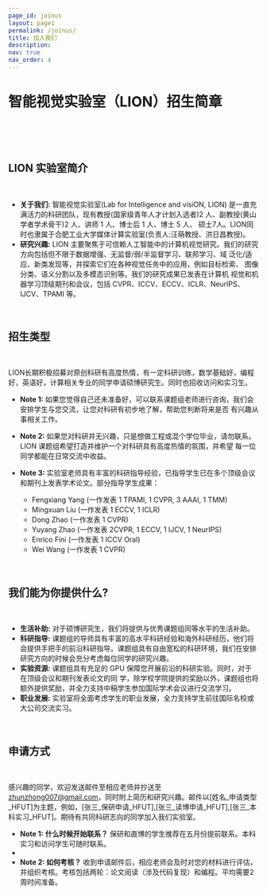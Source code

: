 ```yaml
---
page_id: joinus
layout: page1
permalink: /joinus/
title: 加入我们
description: 
nav: true
nav_order: 4
---
```


# 智能视觉实验室（LION）招生简章

<br />
<br />
<br />

## LION 实验室简介

<br />

* **关于我们:** 智能视觉实验室(Lab for Intelligence and visiON, LION) 是一直充满活力的科研团队，现有教授(国家级青年人才计划入选者)2 人、副教授(黄山学者学术骨干)2 人、讲师 1 人、博士后 1 人、博士 5 人、 硕士7人。LION同时也隶属于合肥工业大学媒体计算实验室(负责人:汪萌教授、洪日昌教授)。
* **研究兴趣:** LION 主要聚焦于可信赖人工智能中的计算机视觉研究。我们的研究方向包括但不限于数据增强、无监督/弱/半监督学习、联邦学习、域 泛化/适应、新类发现等，并探索它们在各种视觉任务中的应用，例如目标检索、 图像分类、语义分割以及多模态识别等。我们的研究成果已发表在计算机 视觉和机器学习顶级期刊和会议，包括 CVPR、ICCV、ECCV、ICLR、NeurIPS、IJCV、TPAMI 等。

<br />

## 招生类型

<br />

LION长期积极招募对原创科研有高度热情，有一定科研训练，数学基础好，编程好，英语好，计算相关专业的同学申请硕博研究生。同时也招收访问和实习生。

* **Note 1:** 如果您觉得自己还未准备好，可以联系课题组老师进行咨询，我们会安排学生与您交流，让您对科研有初步地了解，帮助您判断将来是否 有兴趣从事相关工作。
* **Note 2:** 如果您对科研并无兴趣，只是想做工程或混个学位毕业，请勿联系。LION 课题组希望打造并维护一个对科研具有高度热情的氛围，并希望 每一位同学都能在日常交流中收益。
* **Note 3:** 实验室老师具有丰富的科研指导经验，已指导学生已在多个顶级会议和期刊上发表学术论文。部分指导学生成果：

    - Fengxiang Yang (一作发表 1 TPAMI, 1 CVPR, 3 AAAI, 1 TMM)
    - Mingxuan Liu (一作发表 1 ECCV, 1 ICLR)
    - Dong Zhao (一作发表 1 CVPR)
    - Yuyang Zhao (一作发表 2CVPR, 1 ECCV, 1 IJCV, 1 NeurIPS)
    - Enrico Fini (一作发表 1 ICCV Oral)
    - Wei Wang (一作发表 1 CVPR)

<br />

## 我们能为你提供什么?

<br />

* **生活补助:** 对于硕博研究生，我们将提供与优秀课题组同等水平的生活补助。
* **科研指导:** 课题组的导师具有丰富的高水平科研经验和海外科研经历，他们将会提供手把手的前沿科研指导。课题组具有自由宽松的科研环境，我们在安排研究方向的时候会充分考虑每位同学的研究兴趣。
* **实验资源:** 课题组具有充足的 GPU 保障您开展前沿的科研实验。同时，对于在顶级会议和期刊发表论文的同 学，除学校学院提供的奖励以外，课题组也将额外提供奖励，并全力支持中稿学生参加国际学术会议进行交流学习。
* **职业发展:** 实验室将全面考虑学生的职业发展，全力支持学生前往国际名校或大公司交流实习。 

<br />

## 申请方式

<br />

感兴趣的同学，欢迎发送邮件至相应老师并抄送至 zhunzhong007@gmail.com，同时附上简历和研究兴趣。邮件以[姓名_申请类型_HFUT]为主题，例如，[张三_保研申请_HFUT],[张三_读博申请_HFUT],[张三_本科实习_HFUT]。期待有共同科研志向的同学加入我们实验室。

* **Note 1:** **什么时候开始联系？** 保研和直博的学生推荐在五月份提前联系。本科实习和访问学生可随时联系。
* 
* **Note 2: 如何考核？** 收到申请邮件后，相应老师会及时对您的材料进行评估，并组织考核。考核包括两轮：论文阅读（涉及代码复现）和编程。平均需要2周时间准备。
